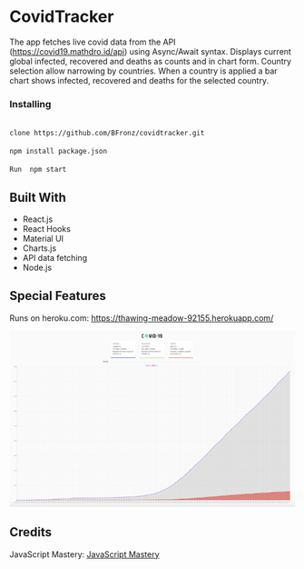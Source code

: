 # CovidTracker
 The app fetches live covid  data from the API (https://covid19.mathdro.id/api) using Async/Await syntax. Displays 
current global infected, recovered and deaths as counts and in chart form. Country selection allow narrowing by
countries. When a country is applied a bar chart shows infected, recovered and deaths for the selected country.


### Installing

```
 
clone https://github.com/BFronz/covidtracker.git

npm install package.json

Run  npm start

```

## Built With
* React.js
* React Hooks
* Material UI
* Charts.js
* API data fetching 
* Node.js




## Special Features

Runs on heroku.com: https://thawing-meadow-92155.herokuapp.com/



<img src="src/images/covidsample.png" alt="covid sample">



## Credits
JavaScript Mastery:  <a href="https://www.youtube.com/channel/UCmXmlB4-HJytD7wek0Uo97A" target="_blank">JavaScript Mastery</a>




